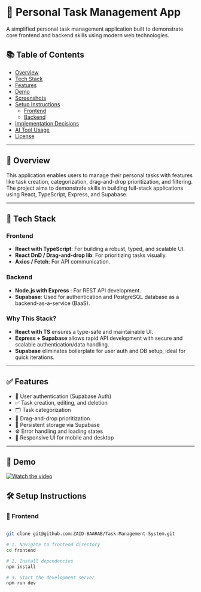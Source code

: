 # 🧠 Personal Task Management App

A simplified personal task management application built to demonstrate core frontend and backend skills using modern web technologies.

## 📚 Table of Contents
- [Overview](#overview)
- [Tech Stack](#tech-stack)
- [Features](#features)
- [Demo](#features)
- [Screenshots](#screenshots)
- [Setup Instructions](#setup-instructions)
  - [Frontend](#demo)
  - [Backend](#backend)
- [Implementation Decisions](#implementation-decisions)
- [AI Tool Usage](#ai-tool-usage)
- [License](#license)

---

## 📌 Overview

This application enables users to manage their personal tasks with features like task creation, categorization, drag-and-drop prioritization, and filtering. The project aims to demonstrate skills in building full-stack applications using React, TypeScript, Express, and Supabase.

---

## 🚀 Tech Stack

### Frontend
- **React with TypeScript**: For building a robust, typed, and scalable UI.
- **React DnD / Drag-and-drop lib**: For prioritizing tasks visually.
- **Axios / Fetch**: For API communication.

### Backend
- **Node.js with Express** : For REST API development.
- **Supabase**: Used for authentication and PostgreSQL database as a backend-as-a-service (BaaS).

### Why This Stack?
- **React with TS** ensures a type-safe and maintainable UI.
- **Express + Supabase** allows rapid API development with secure and scalable authentication/data handling.
- **Supabase** eliminates boilerplate for user auth and DB setup, ideal for quick iterations.

---

## ✅ Features

- 🔐 User authentication (Supabase Auth)
- ✅ Task creation, editing, and deletion
- 🗂️ Task categorization
- 🎯 Drag-and-drop prioritization
- 💾 Persistent storage via Supabase
- ⚙️ Error handling and loading states
- 📱 Responsive UI for mobile and desktop

---
## 🎥 Demo

[![Watch the video](./demo-thumbnail.png)](https://www.youtube.com/watch?v=PX1ToOxt9nY&ab_channel=WardaProd)

## 🛠 Setup Instructions

### 🔹 Frontend

```bash

git clone git@github.com:ZAID-BAARAB/Task-Management-System.git

# 1. Navigate to frontend directory
cd frontend

# 2. Install dependencies
npm install

# 3. Start the development server
npm run dev
